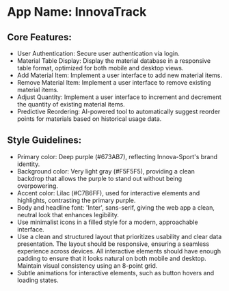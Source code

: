 # **App Name**: InnovaTrack

## Core Features:

- User Authentication: Secure user authentication via login.
- Material Table Display: Display the material database in a responsive table format, optimized for both mobile and desktop views.
- Add Material Item: Implement a user interface to add new material items.
- Remove Material Item: Implement a user interface to remove existing material items.
- Adjust Quantity: Implement a user interface to increment and decrement the quantity of existing material items.
- Predictive Reordering: AI-powered tool to automatically suggest reorder points for materials based on historical usage data.

## Style Guidelines:

- Primary color: Deep purple (#673AB7), reflecting Innova-Sport's brand identity.
- Background color: Very light gray (#F5F5F5), providing a clean backdrop that allows the purple to stand out without being overpowering.
- Accent color: Lilac (#C7B6FF), used for interactive elements and highlights, contrasting the primary purple.
- Body and headline font: 'Inter', sans-serif, giving the web app a clean, neutral look that enhances legibility.
- Use minimalist icons in a filled style for a modern, approachable interface.
- Use a clean and structured layout that prioritizes usability and clear data presentation. The layout should be responsive, ensuring a seamless experience across devices. All interactive elements should have enough padding to ensure that it looks natural on both mobile and desktop. Maintain visual consistency using an 8-point grid.
- Subtle animations for interactive elements, such as button hovers and loading states.